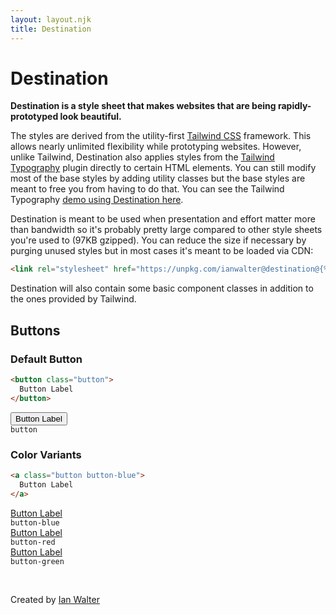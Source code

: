 ```yaml
---
layout: layout.njk
title: Destination
---
```


# Destination

**Destination is a style sheet that makes websites that are being
rapidly-prototyped look beautiful.**

The styles are derived from the utility-first [Tailwind CSS][twUrl] framework.
This allows nearly unlimited flexibility while prototyping websites. However,
unlike Tailwind, Destination also applies styles from the
[Tailwind Typography][ttUrl] plugin directly to certain HTML elements. You can
still modify most of the base styles by adding utility classes but the base
styles are meant to free you from having to do that. You can see the Tailwind
Typography [demo using Destination here](/demo).

[twUrl]: https://tailwindcss.com/
[ttUrl]: https://tailwindcss-typography.netlify.app/

Destination is meant to be used when presentation and effort matter more than
bandwidth so it's probably pretty large compared to other style sheets you're
used to (97KB gzipped). You can reduce the size if necessary by purging unused
styles but in most cases it's meant to be loaded via CDN:

```html
<link rel="stylesheet" href="https://unpkg.com/ianwalter@destination@{% meta 'version' %}/destination.css">
```

Destination will also contain some basic component classes in addition to the
ones provided by Tailwind.

## Buttons

### Default Button

```html
<button class="button">
  Button Label
</button>
```

<div class="w-48 md:w-56 text-center pt-2">
  <button class="button">
    Button Label
  </button>
  <div class="pt-2">
    <code>button</code>
  </div>
</div>

### Color Variants

```html
<a class="button button-blue">
  Button Label
</a>
```

<div class="grid grid-cols-3 gap-8 pt-2">
  <div class="col-span-3 md:col-span-1">
    <div class="w-48 md:w-56 text-center">
      <a href="#" class="button button-blue" role="button">
        Button Label
      </a>
      <div class="pt-2">
        <code>button-blue</code>
      </div>
    </div>
  </div>
  <div class="col-span-3 md:col-span-1">
    <div class="w-48 md:w-56 text-center">
      <a href="#" class="button button-red" role="button">
        Button Label
      </a>
      <div class="pt-2">
        <code>button-red</code>
      </div>
    </div>
  </div>
  <div class="col-span-3 md:col-span-1">
    <div class="w-48 md:w-56 text-center">
      <a href="#" class="button button-green" role="button">
        Button Label
      </a>
      <div class="pt-2">
        <code>button-green</code>
      </div>
    </div>
  </div>
</div>

&nbsp;

Created by [Ian Walter](https://ianwalter.dev)
